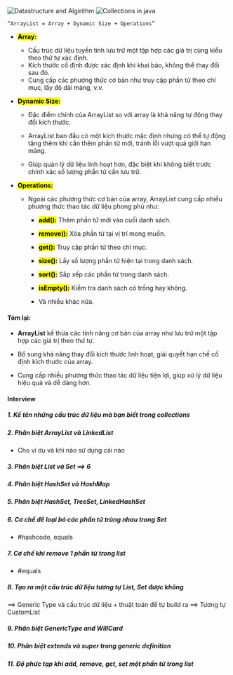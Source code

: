 ![Datastructure and Algirithm](https://www.lavivienpost.com/wp-content/uploads/2021/02/data-structures-and-java-apis2.jpg)
![Collections in java](https://static.wixstatic.com/media/4e14eb_aca803970e404af1becaf47f0ea491e0~mv2.jpg/v1/fit/w_729%2Ch_417%2Cal_c%2Cq_80,enc_auto/file.jpg)

```
“ArrayList = Array + Dynamic Size + Operations”
```

- <mark><b>Array:</b></mark>
  - Cấu trúc dữ liệu tuyến tính lưu trữ một tập hợp các giá trị cùng kiểu theo thứ tự xác định.
  - Kích thước cố định được xác định khi khai báo, không thể thay đổi sau đó.
  - Cung cấp các phương thức cơ bản như truy cập phần tử theo chỉ mục, lấy độ dài mảng, v.v.
- <mark><b>Dynamic Size:</b></mark>

  - Đặc điểm chính của ArrayList so với array là khả năng tự động thay đổi kích thước.

  - ArrayList ban đầu có một kích thước mặc định nhưng có thể tự động tăng thêm khi cần thêm phần tử mới, tránh lỗi vượt quá giới hạn mảng.

  - Giúp quản lý dữ liệu linh hoạt hơn, đặc biệt khi không biết trước chính xác số lượng phần tử cần lưu trữ.

- <mark><b>Operations:</b></mark>

  - Ngoài các phương thức cơ bản của array, ArrayList cung cấp nhiều phương thức thao tác dữ liệu phong phú như:

    - <mark><b>add():</b></mark> Thêm phần tử mới vào cuối danh sách.

    - <mark><b>remove():</b></mark> Xóa phần tử tại vị trí mong muốn.

    - <mark><b>get():</b></mark> Truy cập phần tử theo chỉ mục.

    - <mark><b>size():</b></mark> Lấy số lượng phần tử hiện tại trong danh sách.

    - <mark><b>sort():</b></mark> Sắp xếp các phần tử trong danh sách.

    - <mark><b>isEmpty():</b></mark> Kiểm tra danh sách có trống hay không.

    - Và nhiều khác nữa.

#### Tóm lại:

- <b>ArrayList</b> kế thừa các tính năng cơ bản của array như lưu trữ một tập hợp các giá trị theo thứ tự.

- Bổ sung khả năng thay đổi kích thước linh hoạt, giải quyết hạn chế cố định kích thước của array.

- Cung cấp nhiều phương thức thao tác dữ liệu tiện lợi, giúp xử lý dữ liệu hiệu quả và dễ dàng hơn.

#### Interview

##### 1. Kể tên những cấu trúc dữ liệu mà bạn biết trong collections

##### 2. Phân biệt ArrayList và LinkedList

- Cho ví dụ và khi nào sử dụng cái nào

##### 3. Phân biệt List và Set ==> 6

##### 4. Phân biệt HashSet và HashMap

##### 5. Phân biệt HashSet, TreeSet, LinkedHashSet

##### 6. Cơ chế để loại bỏ các phần tử trùng nhau trong Set

- #hashcode, equals

##### 7. Cơ chế khi remove 1 phần tử trong list

- #equals

##### 8. Tạo ra một cấu trúc dữ liệu tương tự List, Set được không

==> Generic Type và cấu trúc dữ liệu + thuật toán để tự build ra
==> Tương tự CustomList

##### 9. Phân biệt GenericType and WillCard

##### 10. Phân biệt extends và super trong generic definition

##### 11. Độ phức tạp khi add, remove, get, set một phần tử trong list
